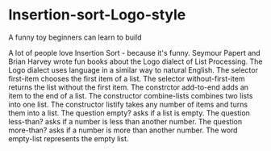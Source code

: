 # Insertion-sort-Logo-style

A funny toy beginners can learn to build

A lot of people love Insertion Sort - because it's funny. Seymour Papert and Brian Harvey wrote fun books about the Logo dialect of List Processing. The Logo dialect uses language in a similar way to natural English. The selector first-item chooses the first item of a list. The selector without-first-item returns the list without the first item. The constrctor add-to-end adds an item to the end of a list. The constructor combine-lists combines two lists into one list. The constructor listify takes any number of items and turns them into a list. The question empty? asks if a list is empty. The question less-than? asks if a number is less than another number. The question more-than? asks if a number is more than another number. The word empty-list represents the empty list.
